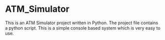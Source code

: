# ATM_Simulator
This is an ATM Simulator project written in Python. The project file contains a python script. This is a simple console based system which is very easy to use. 

